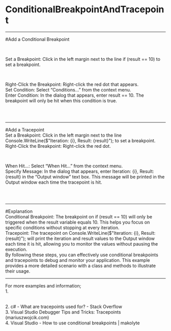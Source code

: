 # ConditionalBreakpointAndTracepoint
<hr/>
#Add a Conditional Breakpoint <br/>
<p>
  <img src="https://github.com/kodpencerem/ConditionalBreakpointAndTracepoint/assets/35402914/240b90e2-9786-452d-9975-fa7613070a34" alt=""/>
</p>
<br/>
Set a Breakpoint: Click in the left margin next to the line if (result == 10) to set a breakpoint.<br/>
<p>
  <img src="https://github.com/kodpencerem/ConditionalBreakpointAndTracepoint/assets/35402914/14a4007d-55a6-4a3c-be6b-6a863d58be08" alt=""/>  
</p>
<br/>
Right-Click the Breakpoint: Right-click the red dot that appears.<br/>
Set Condition: Select “Conditions…” from the context menu.<br/>
Enter Condition: In the dialog that appears, enter result == 10. The breakpoint will only be hit when this condition is true.<br/>
<p>
  <img src="https://github.com/kodpencerem/ConditionalBreakpointAndTracepoint/assets/35402914/d192a41f-fc96-4339-b64e-7acb87cb9513" alt=""/>  
</p>
<br/>
<hr/>
#Add a Tracepoint<br/>
Set a Breakpoint: Click in the left margin next to the line Console.WriteLine($"Iteration: {i}, Result: {result}"); to set a breakpoint.<br/>
Right-Click the Breakpoint: Right-click the red dot.<br/>
<p>
  <img src="https://github.com/kodpencerem/ConditionalBreakpointAndTracepoint/assets/35402914/461b440a-cdeb-4f21-a074-29b81179bb42" alt=""/> 
</p>
<br/>
When Hit…: Select “When Hit…” from the context menu.<br/>
Specify Message: In the dialog that appears, enter Iteration: {i}, Result: {result} in the “Output window” text box. This message will be printed in the Output window each time the tracepoint is hit.<br/>
<p>
  <img src="https://github.com/kodpencerem/ConditionalBreakpointAndTracepoint/assets/35402914/f704e66c-4183-4c69-9191-713e14a9a972" alt=""/> 
</p>
<br/>
<hr/>
#Explanation<br/>
Conditional Breakpoint: The breakpoint on if (result == 10) will only be triggered when the result variable equals 10. This helps you focus on specific conditions without stopping at every iteration.<br/>
Tracepoint: The tracepoint on Console.WriteLine($"Iteration: {i}, Result: {result}"); will print the iteration and result values to the Output window each time it is hit, allowing you to monitor the values without pausing the execution.<br/>
By following these steps, you can effectively use conditional breakpoints and tracepoints to debug and monitor your application. This example provides a more detailed scenario with a class and methods to illustrate their usage.<br/>

<hr/>
For more examples and information;<br/>
1.	<p>
    <a href="https://learn.microsoft.com/en-us/visualstudio/debugger/using-tracepoints?view=vs-2022" target="_blank"></a>
</p><br/>
2.	c# - What are tracepoints used for? - Stack Overflow<br/>
3.	Visual Studio Debugger Tips and Tricks: Tracepoints (mariuszwojcik.com)<br/>
4.	Visual Studio - How to use conditional breakpoints | makolyte<br/>



